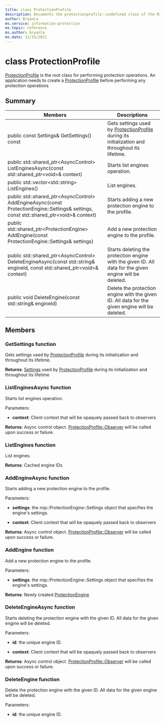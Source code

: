 ```yaml
---
title: class ProtectionProfile 
description: Documents the protectionprofile::undefined class of the Microsoft Information Protection (MIP) SDK.
author: BryanLa
ms.service: information-protection
ms.topic: reference
ms.author: bryanla
ms.date: 11/15/2021
---
```


# class ProtectionProfile 
[ProtectionProfile](undefined) is the root class for performing protection operations.
An application needs to create a [ProtectionProfile](undefined) before performing any protection operations
  
## Summary
 Members                        | Descriptions                                
--------------------------------|---------------------------------------------
public const Settings& GetSettings() const  |  Gets settings used by [ProtectionProfile](undefined) during its initialization and throughout its lifetime.
public std::shared_ptr\<AsyncControl\> ListEnginesAsync(const std::shared_ptr\<void\>& context)  |  Starts list engines operation.
public std::vector\<std::string\> ListEngines()  |  List engines.
public std::shared_ptr\<AsyncControl\> AddEngineAsync(const ProtectionEngine::Settings& settings, const std::shared_ptr\<void\>& context)  |  Starts adding a new protection engine to the profile.
public std::shared_ptr\<ProtectionEngine\> AddEngine(const ProtectionEngine::Settings& settings)  |  Add a new protection engine to the profile.
public std::shared_ptr\<AsyncControl\> DeleteEngineAsync(const std::string& engineId, const std::shared_ptr\<void\>& context)  |  Starts deleting the protection engine with the given ID. All data for the given engine will be deleted.
public void DeleteEngine(const std::string& engineId)  |  Delete the protection engine with the given ID. All data for the given engine will be deleted.
  
## Members
  
### GetSettings function
Gets settings used by [ProtectionProfile](undefined) during its initialization and throughout its lifetime.

  
**Returns**: [Settings](undefined) used by [ProtectionProfile](undefined) during its initialization and throughout its lifetime
  
### ListEnginesAsync function
Starts list engines operation.

Parameters:  
* **context**: Client context that will be opaquely passed back to observers



  
**Returns**: Async control object.
[ProtectionProfile::Observer](undefined) will be called upon success or failure.
  
### ListEngines function
List engines.

  
**Returns**: Cached engine IDs
  
### AddEngineAsync function
Starts adding a new protection engine to the profile.

Parameters:  
* **settings**: the mip::ProtectionEngine::Settings object that specifies the engine's settings. 


* **context**: Client context that will be opaquely passed back to observers



  
**Returns**: Async control object.
[ProtectionProfile::Observer](undefined) will be called upon success or failure.
  
### AddEngine function
Add a new protection engine to the profile.

Parameters:  
* **settings**: the mip::ProtectionEngine::Settings object that specifies the engine's settings.



  
**Returns**: Newly created [ProtectionEngine](undefined)
  
### DeleteEngineAsync function
Starts deleting the protection engine with the given ID. All data for the given engine will be deleted.

Parameters:  
* **id**: the unique engine ID. 


* **context**: Client context that will be opaquely passed back to observers



  
**Returns**: Async control object.
[ProtectionProfile::Observer](undefined) will be called upon success or failure.
  
### DeleteEngine function
Delete the protection engine with the given ID. All data for the given engine will be deleted.

Parameters:  
* **id**: the unique engine ID.

